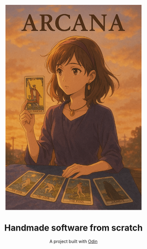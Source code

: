 <p align="center">
  <img alt="Arcana" src=".github/media/arcana.png" width="450">
  <h1 align="center">
    Handmade software from scratch
  </h1>
</p>

<p align="center">A project built with <a href="https://odin-lang.org/">Odin</a></p>
